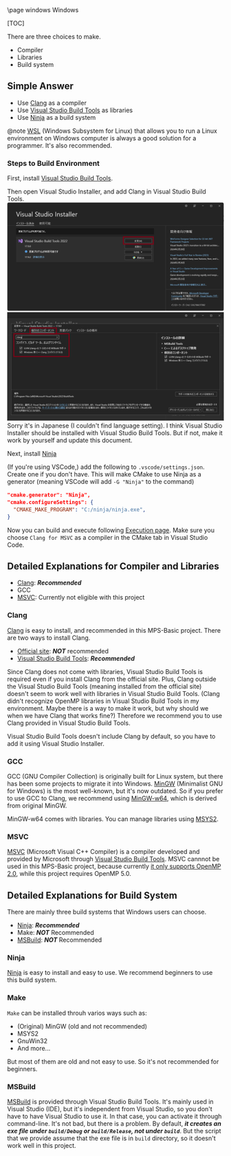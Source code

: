 \page windows Windows

[TOC]

There are three choices to make.
- Compiler
- Libraries
- Build system

## Simple Answer
- Use [Clang][Clang] as a compiler
- Use [Visual Studio Build Tools][Visual Studio Build Tools] as libraries
- Use [Ninja][Ninja] as a build system

@note
[WSL](https://learn.microsoft.com/en-us/windows/wsl/about)
(Windows Subsystem for Linux) that allows you to run a Linux environment
on Windows computer is always a good solution for a programmer.
It's also recommended.

### Steps to Build Environment
First, install [Visual Studio Build Tools][Visual Studio Build Tools].

Then open Visual Studio Installer, and add Clang in Visual Studio Build Tools.
![](fig/Visual-Studio-Installer_1.png)
![](fig/Visual-Studio-Installer_2.png)
Sorry it's in Japanese (I couldn't find language setting).
I think Visual Studio Installer should be installed with Visual Studio Build Tools.
But if not, make it work by yourself and update this document.

Next, install [Ninja][Ninja]

(If you're using VSCode,) add the following to ```.vscode/settings.json```.
Create one if you don't have.
This will make CMake to use Ninja as a generator
(meaning VSCode will add ```-G "Ninja"``` to the command)
```json
"cmake.generator": "Ninja",
"cmake.configureSettings": {
  "CMAKE_MAKE_PROGRAM": "C:/ninja/ninja.exe",
}
```

Now you can build and execute following [Execution page](execution.md).
Make sure you choose ```Clang for MSVC``` as a compiler in the CMake tab
in Visual Studio Code.

## Detailed Explanations for Compiler and Libraries
- [Clang](https://clang.llvm.org/index.html): ***Recommended***
- GCC
- [MSVC](https://en.wikipedia.org/wiki/Microsoft_Visual_C%2B%2B): Currently not eligible with this project

### Clang
[Clang](https://clang.llvm.org/index.html)
is easy to install, and recommended in this MPS-Basic project.
There are two ways to install Clang.
- [Official site](https://releases.llvm.org/download.html): ***NOT*** recommended
- [Visual Studio Build Tools](https://visualstudio.microsoft.com/downloads/#build-tools-for-visual-studio-2022): ***Recommended***

Since Clang does not come with libraries, Visual Studio Build Tools is required
even if you install Clang from the official site.
Plus, Clang outside the Visual Studio Build Tools
(meaning installed from the official site)
doesn't seem to work well with libraries in Visual Studio Build Tools.
(Clang didn't recognize OpenMP libraries in Visual Studio Build Tools in my environment.
Maybe there is a way to make it work, but why should we when we have Clang that works fine?)
Therefore we recommend you to use Clang provided in Visual Studio Build Tools.

Visual Studio Build Tools doesn't include Clang by default,
so you have to add it using Visual Studio Installer.

### GCC
GCC (GNU Compiler Collection) is originally built for Linux system,
but there has been some projects
to migrate it into Windows.
[MinGW](https://osdn.net/projects/mingw/) (Minimalist GNU for Windows)
is the most well-known, but it's now outdated.
So if you prefer to use GCC to Clang,
we recommend using [MinGW-w64](https://www.mingw-w64.org/),
which is derived from original MinGW.

MinGW-w64 comes with libraries. You can manage libraries using
[MSYS2](https://www.msys2.org/).

### MSVC
[MSVC](https://en.wikipedia.org/wiki/Microsoft_Visual_C%2B%2B)
(Microsoft Visual C++ Compiler) is a compiler developed and provided by Microsoft
through [Visual Studio Build Tools](https://visualstudio.microsoft.com/downloads/#build-tools-for-visual-studio-2022).
MSVC cannnot be used in this MPS-Basic project,
because currently [it only supports OpenMP 2.0](https://learn.microsoft.com/en-us/cpp/build/reference/openmp-enable-openmp-2-0-support?view=msvc-170),
while this project requires OpenMP 5.0.

## Detailed Explanations for Build System
There are mainly three build systems that Windows users can choose.
- [Ninja][Ninja]: ***Recommended***
- Make: ***NOT*** Recommended
- [MSBuild][MSBuild]: ***NOT*** Recommended

### Ninja
[Ninja][Ninja] is easy to install and easy to use.
We recommend beginners to use this build system.

### Make
`Make` can be installed throuh varios ways such as:
- (Original) MinGW (old and not recommended)
- MSYS2
- GnuWin32
- And more...

But most of them are old and not easy to use.
So it's not recommended for beginners.

### MSBuild
[MSBuild][MSBuild] is provided through Visual Studio Build Tools.
It's mainly used in Visual Studio (IDE), but it's independent from Visual Studio,
so you don't have to have Visual Studio to use it.
In that case, you can activate it through command-line.
It's not bad, but there is a problem.
By default, ***it creates an exe file under ```build/Debug``` or ```build/Release```, not under ```build```***.
But the script that we provide assume that the exe file is in ```build``` directory,
so it doesn't work well in this project.

[Visual Studio Build Tools]: https://visualstudio.microsoft.com/downloads/#build-tools-for-visual-studio-2022
[Clang]: https://clang.llvm.org/index.html
[Ninja]: https://ninja-build.org/
[MSBuild]: https://learn.microsoft.com/en-us/visualstudio/msbuild/msbuild?view=vs-2022

